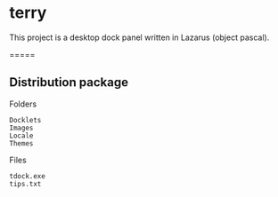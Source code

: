 terry
=====

This project is a desktop dock panel written in Lazarus (object pascal).

=====

Distribution package
------------

Folders
```
Docklets
Images
Locale
Themes
```

Files
```
tdock.exe
tips.txt
```
